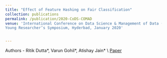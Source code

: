 ```yaml
---
title: "Effect of Feature Hashing on Fair Classification"
collection: publications
permalink: /publication/2020-CoDS-COMAD
venue: 'International Conference on Data Science & Management of Data (CODS-COMAD)
Young Researcher’s Symposium, Hyderbad, January 2020'


---
```

Authors - Ritik Dutta\*, Varun Gohil\*, Atishay Jain\* \\
[Paper](https://atishayjain-ML.github.io/files/CoDS-COMAD2020.pdf)
